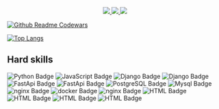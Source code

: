 <center>
  
<div id="badges">
  <a href="https://t.me/swcasimiro">
    <img src="https://i.imgur.com/Diw6pBs.png">
  </a>
  <a href="https://ru.stackoverflow.com/users/488619/casimiro">
    <img src="https://i.imgur.com/XmFcOwx.png">
  </a>

   <a href="https://kwork.ru/user/swcasimiro">
    <img src="https://i.imgur.com/VXM9um2.png">
  </a>
</div>
</center>

[![Github Readme Codewars](https://codewars-stats-ignacio-cuadra.vercel.app/?username=1casimiro1)](https://github.com/ignacio-cuadra/github-readme-codewars)


[![Top Langs](https://github-readme-stats.vercel.app/api/top-langs/?username=swcasimiro&layout=compact)](https://github.com/swcasimiro/github-readme-stats)


## Hard skills
<div>
  <a>
    <img src="https://img.shields.io/badge/python-346c99?style=for-the-badge&logo=python&logoColor=fecd3a" alt="Python Badge"/>
  </a>
    <a>
    <img src="https://img.shields.io/badge/javascript-black?style=for-the-badge&logo=javascript&logoColor=f6e019" alt="JavaScript Badge"/>
  </a>
<a>
    <img src="https://img.shields.io/badge/django-%23092E20.svg?style=for-the-badge&logo=django&logoColor=white" alt="Django Badge"/>
</a>
  
<a>
    <img src="https://img.shields.io/badge/django-Rest Framework-a20101.svg?style=for-the-badge&logo=django&logoColor=white" alt="Django Badge"/>
</a>
  
<a>
    <img src="https://img.shields.io/badge/FastAPI-e1f7f3?style=for-the-badge&logo=fastapi" alt="FastApi Badge"/>
</a>

<a>
    <img src="https://img.shields.io/badge/aiogram-blue?style=for-the-badge&logo=telegram&logoColor=white" alt="FastApi Badge"/>
</a>

<a>
  <img src="https://img.shields.io/badge/postgresql-316093?style=for-the-badge&logo=postgresql&logoColor=white" alt="PostgreSQL Badge"/>
</a>
<a>
  <img src="https://img.shields.io/badge/mysql-00618b?style=for-the-badge&logo=mysql&logoColor=white" alt="Mysql Badge"/>
</a> 

<a>
    <img src="https://img.shields.io/badge/sqlite-3f9cd8?style=for-the-badge&logo=sqlite&logoColor=white" alt="nginx Badge"/>
</a>
  <a>
    <img src="https://img.shields.io/badge/docker-e4f5ff?style=for-the-badge&logo=docker&logoColor=1e97ef" alt="docker Badge"/>
  </a>
  <a>
    <img src="https://img.shields.io/badge/nginx-0c964d?style=for-the-badge&logo=nginx&logoColor=white" alt="nginx Badge"/>
  </a>
<a>
    <img src="https://img.shields.io/badge/git-f05132?style=for-the-badge&logo=git&logoColor=white" alt="HTML Badge"/>
  </a>

<a>
  <img src="https://img.shields.io/badge/linux-black?style=for-the-badge&logo=linux&logoColor=white" alt="HTML Badge"/>
</a>
<a>
  <img src="https://img.shields.io/badge/UBUNTU-dd4814?style=for-the-badge&logo=ubuntu&logoColor=white" alt="HTML Badge"/>
</a>
<a>
  <img src="https://img.shields.io/badge/CELERY-93b258?style=for-the-badge&logo=celery&logoColor=white" alt="HTML Badge"/>
</a>
</div>
<!--
**swcasimiro/swcasimiro** is a ✨ _special_ ✨ repository because its `README.md` (this file) appears on your GitHub profile.

Here are some ideas to get you started:

- 🔭 I’m currently working on ...
- 🌱 I’m currently learning ...
- 👯 I’m looking to collaborate on ...
- 🤔 I’m looking for help with ...
- 💬 Ask me about ...
- 📫 How to reach me: ...
- 😄 Pronouns: ...
- ⚡ Fun fact: ...
-->
